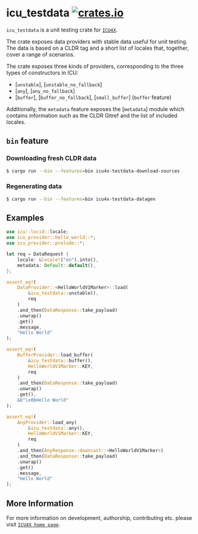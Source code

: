 # icu_testdata [![crates.io](https://img.shields.io/crates/v/icu_testdata)](https://crates.io/crates/icu_testdata)

`icu_testdata` is a unit testing crate for [`ICU4X`].

The crate exposes data providers with stable data useful for unit testing. The data is
based on a CLDR tag and a short list of locales that, together, cover a range of scenarios.

The crate exposes three kinds of providers, corresponding to the three types of constructors
in ICU:
* [`unstable`], [`unstable_no_fallback`]
* [`any`], [`any_no_fallback`]
* [`buffer`], [`buffer_no_fallback`], [`small_buffer`] (`buffer` feature)


Additionally, the `metadata` feature exposes the [`metadata`] module which contains information
such as the CLDR Gitref  and the list of included locales.

## `bin` feature

### Downloading fresh CLDR data

```bash
$ cargo run --bin --features=bin icu4x-testdata-download-sources
```

### Regenerating data

```bash
$ cargo run --bin --features=bin icu4x-testdata-datagen
```

## Examples

```rust
use icu::locid::locale;
use icu_provider::hello_world::*;
use icu_provider::prelude::*;

let req = DataRequest {
    locale: &locale!("en").into(),
    metadata: Default::default(),
};

assert_eq!(
    DataProvider::<HelloWorldV1Marker>::load(
        &icu_testdata::unstable(),
        req
    )
    .and_then(DataResponse::take_payload)
    .unwrap()
    .get()
    .message,
    "Hello World"
);

assert_eq!(
    BufferProvider::load_buffer(
        &icu_testdata::buffer(),
        HelloWorldV1Marker::KEY,
        req
    )
    .and_then(DataResponse::take_payload)
    .unwrap()
    .get(),
    &b"\x0bHello World"
);

assert_eq!(
    AnyProvider::load_any(
        &icu_testdata::any(),
        HelloWorldV1Marker::KEY,
        req
    )
    .and_then(AnyResponse::downcast::<HelloWorldV1Marker>)
    .and_then(DataResponse::take_payload)
    .unwrap()
    .get()
    .message,
    "Hello World"
);
```

[`ICU4X`]: ../icu/index.html

## More Information

For more information on development, authorship, contributing etc. please visit [`ICU4X home page`](https://github.com/unicode-org/icu4x).
